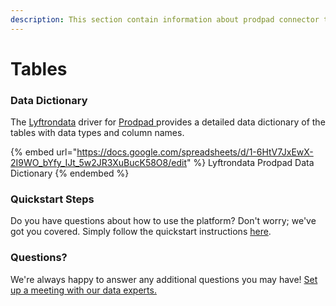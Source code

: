 ```yaml
---
description: This section contain information about prodpad connector tables information
---
```


# Tables

### Data Dictionary

The [Lyftrondata](https://www.lyftrondata.com/) driver for [Prodpad](https://www.lyftrondata.com/integration/business-analytics/prodpad//)[ ](https://www.lyftrondata.com/integration/prodpad/)provides a detailed data dictionary of the tables with data types and column names.

{% embed url="https://docs.google.com/spreadsheets/d/1-6HtV7JxEwX-2I9WO_bYfy_IJt_5w2JR3XuBucK58O8/edit" %}
Lyftrondata Prodpad Data Dictionary
{% endembed %}

### Quickstart Steps

Do you have questions about how to use the platform? Don't worry; we've got you covered. Simply follow the quickstart instructions [here](../README.md).

### Questions? <a href="#questions" id="questions"></a>

We're always happy to answer any additional questions you may have! [Set up a meeting with our data experts.](https://www.lyftrondata.com/book-a-meeting/)

